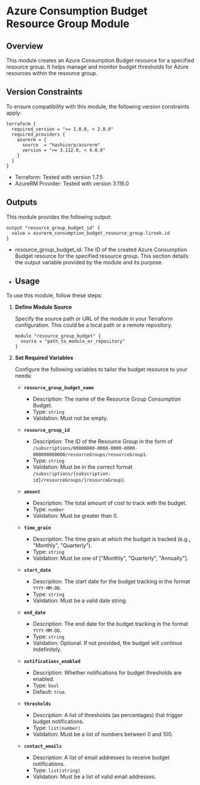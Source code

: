 # Azure Consumption Budget Resource Group Module

## Overview
This module creates an Azure Consumption Budget resource for a specified resource group. It helps manage and monitor budget thresholds for Azure resources within the resource group.

## Version Constraints

To ensure compatibility with this module, the following version constraints apply:

```hcl
terraform {
  required_version = ">= 1.0.0, < 2.0.0"
  required_providers {
    azurerm = {
      source  = "hashicorp/azurerm"
      version = ">= 3.112.0, < 4.0.0"
    }
  }
}
```
- Terraform: Tested with version 1.7.5  
- AzureRM Provider: Tested with version 3.116.0

## Outputs

This module provides the following output:

```hcl
output "resource_group_budget_id" {
  value = azurerm_consumption_budget_resource_group.lirook.id
}
```
- resource_group_budget_id: The ID of the created Azure Consumption Budget resource for the specified resource group. This section details the output variable provided by the module and its purpose.

- ## Usage

To use this module, follow these steps:

1. **Define Module Source**

   Specify the source path or URL of the module in your Terraform configuration. This could be a local path or a remote repository.

   ```hcl
   module "resource_group_budget" {
     source = "path_to_module_or_repository"
   }
   ```

2. **Set Required Variables**

   Configure the following variables to tailor the budget resource to your needs:

   - **`resource_group_budget_name`**
     - Description: The name of the Resource Group Consumption Budget.
     - Type: `string`
     - Validation: Must not be empty.

   - **`resource_group_id`**
     - Description: The ID of the Resource Group in the form of `/subscriptions/00000000-0000-0000-0000-000000000000/resourceGroups/resourceGroup1`.
     - Type: `string`
     - Validation: Must be in the correct format `/subscriptions/{subscription-id}/resourceGroups/{resourceGroup}`.

   - **`amount`**
     - Description: The total amount of cost to track with the budget.
     - Type: `number`
     - Validation: Must be greater than 0.

   - **`time_grain`**
     - Description: The time grain at which the budget is tracked (e.g., "Monthly", "Quarterly").
     - Type: `string`
     - Validation: Must be one of ["Monthly", "Quarterly", "Annually"].

   - **`start_date`**
     - Description: The start date for the budget tracking in the format `YYYY-MM-DD`.
     - Type: `string`
     - Validation: Must be a valid date string.

   - **`end_date`**
     - Description: The end date for the budget tracking in the format `YYYY-MM-DD`.
     - Type: `string`
     - Validation: Optional. If not provided, the budget will continue indefinitely.

   - **`notifications_enabled`**
     - Description: Whether notifications for budget thresholds are enabled.
     - Type: `bool`
     - Default: `true`.

   - **`thresholds`**
     - Description: A list of thresholds (as percentages) that trigger budget notifications.
     - Type: `list(number)`
     - Validation: Must be a list of numbers between 0 and 100.
     
   - **`contact_emails`**
     - Description: A list of email addresses to receive budget notifications.
     - Type: `list(string)`
     - Validation: Must be a list of valid email addresses.
